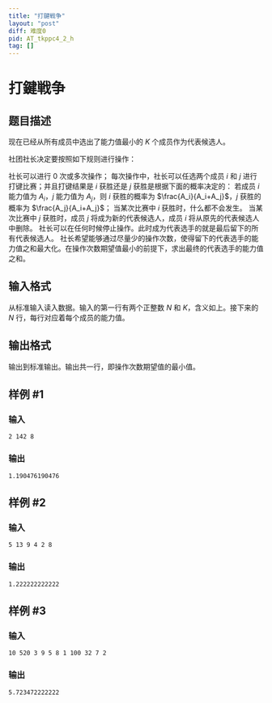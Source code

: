 ```yaml
---
title: "打鍵戦争"
layout: "post"
diff: 难度0
pid: AT_tkppc4_2_h
tag: []
---
```


# 打鍵戦争

## 题目描述

现在已经从所有成员中选出了能力值最小的 $K$ 个成员作为代表候选人。

社团社长决定要按照如下规则进行操作：

社长可以进行 $0$ 次或多次操作；
每次操作中，社长可以任选两个成员 $i$ 和 $j$ 进行打键比赛；并且打键结果是 $i$ 获胜还是 $j$ 获胜是根据下面的概率决定的：
若成员 $i$ 能力值为 $A_i$，$j$ 能力值为 $A_j$，则 $i$ 获胜的概率为 $\frac{A_i}{A_i+A_j}$，$j$ 获胜的概率为 $\frac{A_j}{A_i+A_j}$；
当某次比赛中 $i$ 获胜时，什么都不会发生。
当某次比赛中 $j$ 获胜时，成员 $j$ 将成为新的代表候选人，成员 $i$ 将从原先的代表候选人中删除。
社长可以在任何时候停止操作。此时成为代表选手的就是最后留下的所有代表候选人。
社长希望能够通过尽量少的操作次数，使得留下的代表选手的能力值之和最大化。在操作次数期望值最小的前提下，求出最终的代表选手的能力值之和。

## 输入格式

从标准输入读入数据。输入的第一行有两个正整数 $N$ 和 $K$，含义如上。接下来的 $N$ 行，每行对应着每个成员的能力值。

## 输出格式

输出到标准输出。输出共一行，即操作次数期望值的最小值。

## 样例 #1

### 输入

```
2 142 8
```

### 输出

```
1.190476190476
```

## 样例 #2

### 输入

```
5 13 9 4 2 8
```

### 输出

```
1.222222222222
```

## 样例 #3

### 输入

```
10 520 3 9 5 8 1 100 32 7 2
```

### 输出

```
5.723472222222
```

